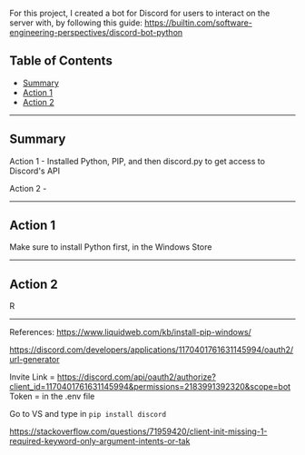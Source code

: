 For this project, I created a bot for Discord for users to interact on the server with, by following this guide: https://builtin.com/software-engineering-perspectives/discord-bot-python

## Table of Contents
- [Summary](#Summary)
- [Action 1](#Action-1)
- [Action 2](#Action-2)
  
***
## Summary
Action 1 - Installed Python, PIP, and then discord.py to get access to Discord's API

Action 2 - 
***

## Action 1 
Make sure to install Python first, in the Windows Store
***
## Action 2
R
***

References:
https://www.liquidweb.com/kb/install-pip-windows/


https://discord.com/developers/applications/1170401761631145994/oauth2/url-generator

Invite Link = https://discord.com/api/oauth2/authorize?client_id=1170401761631145994&permissions=2183991392320&scope=bot
Token = in the .env file

Go to VS and type in `pip install discord`

https://stackoverflow.com/questions/71959420/client-init-missing-1-required-keyword-only-argument-intents-or-tak
